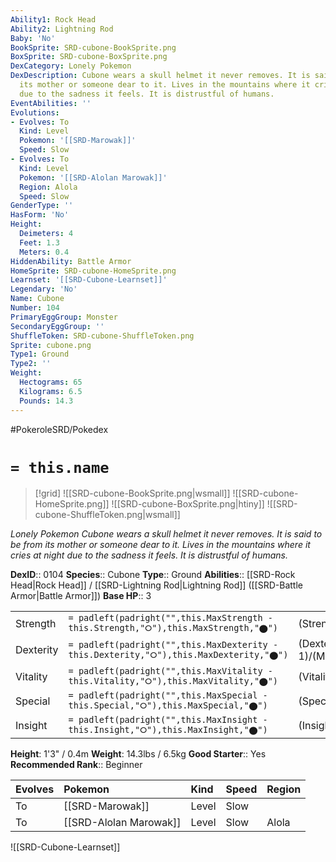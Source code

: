 ```yaml
---
Ability1: Rock Head
Ability2: Lightning Rod
Baby: 'No'
BookSprite: SRD-cubone-BookSprite.png
BoxSprite: SRD-cubone-BoxSprite.png
DexCategory: Lonely Pokemon
DexDescription: Cubone wears a skull helmet it never removes. It is said to be from
  its mother or someone dear to it. Lives in the mountains where it cries at night
  due to the sadness it feels. It is distrustful of humans.
EventAbilities: ''
Evolutions:
- Evolves: To
  Kind: Level
  Pokemon: '[[SRD-Marowak]]'
  Speed: Slow
- Evolves: To
  Kind: Level
  Pokemon: '[[SRD-Alolan Marowak]]'
  Region: Alola
  Speed: Slow
GenderType: ''
HasForm: 'No'
Height:
  Deimeters: 4
  Feet: 1.3
  Meters: 0.4
HiddenAbility: Battle Armor
HomeSprite: SRD-cubone-HomeSprite.png
Learnset: '[[SRD-Cubone-Learnset]]'
Legendary: 'No'
Name: Cubone
Number: 104
PrimaryEggGroup: Monster
SecondaryEggGroup: ''
ShuffleToken: SRD-cubone-ShuffleToken.png
Sprite: cubone.png
Type1: Ground
Type2: ''
Weight:
  Hectograms: 65
  Kilograms: 6.5
  Pounds: 14.3
---
```


#PokeroleSRD/Pokedex

# `= this.name`

> [!grid]
> ![[SRD-cubone-BookSprite.png|wsmall]]
> ![[SRD-cubone-HomeSprite.png]]
> ![[SRD-cubone-BoxSprite.png|htiny]]
> ![[SRD-cubone-ShuffleToken.png|wsmall]]


*Lonely Pokemon*
*Cubone wears a skull helmet it never removes. It is said to be from its mother or someone dear to it. Lives in the mountains where it cries at night due to the sadness it feels. It is distrustful of humans.*

**DexID**:: 0104
**Species**:: Cubone
**Type**:: Ground
**Abilities**:: [[SRD-Rock Head|Rock Head]] / [[SRD-Lightning Rod|Lightning Rod]] ([[SRD-Battle Armor|Battle Armor]])
**Base HP**:: 3

|           |                                                                                        |                                          |
| --------- | -------------------------------------------------------------------------------------- | ---------------------------------------- |
| Strength  | `= padleft(padright("",this.MaxStrength - this.Strength,"⭘"),this.MaxStrength,"⬤")`    | (Strength::2)/(MaxStrength::4)   |
| Dexterity | `= padleft(padright("",this.MaxDexterity - this.Dexterity,"⭘"),this.MaxDexterity,"⬤")` | (Dexterity:: 1)/(MaxDexterity::3) |
| Vitality  | `= padleft(padright("",this.MaxVitality - this.Vitality,"⭘"),this.MaxVitality,"⬤")`    | (Vitality::3)/(MaxVitality::6)   |
| Special   | `= padleft(padright("",this.MaxSpecial - this.Special,"⭘"),this.MaxSpecial,"⬤")`       | (Special::2)/(MaxSpecial::4)     |
| Insight   | `= padleft(padright("",this.MaxInsight - this.Insight,"⭘"),this.MaxInsight,"⬤")`       | (Insight::2)/(MaxInsight::4)     |

**Height**: 1'3" / 0.4m
**Weight**: 14.3lbs / 6.5kg
**Good Starter**:: Yes
**Recommended Rank**:: Beginner

| Evolves   | Pokemon                | Kind   | Speed   | Region   |
|:----------|:-----------------------|:-------|:--------|:---------|
| To        | [[SRD-Marowak]]        | Level  | Slow    |          |
| To        | [[SRD-Alolan Marowak]] | Level  | Slow    | Alola    |

![[SRD-Cubone-Learnset]]